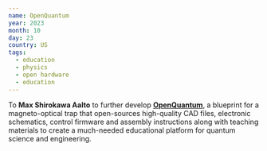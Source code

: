 ```yaml
---
name: OpenQuantum
year: 2023
month: 10
day: 23
country: US
tags:
  - education
  - physics
  - open hardware
  - education
---
```

To **Max Shirokawa Aalto** to further develop **[OpenQuantum](https://open-quantum.org/)**, a blueprint for a magneto-optical trap that open-sources high-quality CAD files, electronic schematics, control firmware and assembly instructions along with teaching materials to create a much-needed educational platform for quantum science and engineering.

